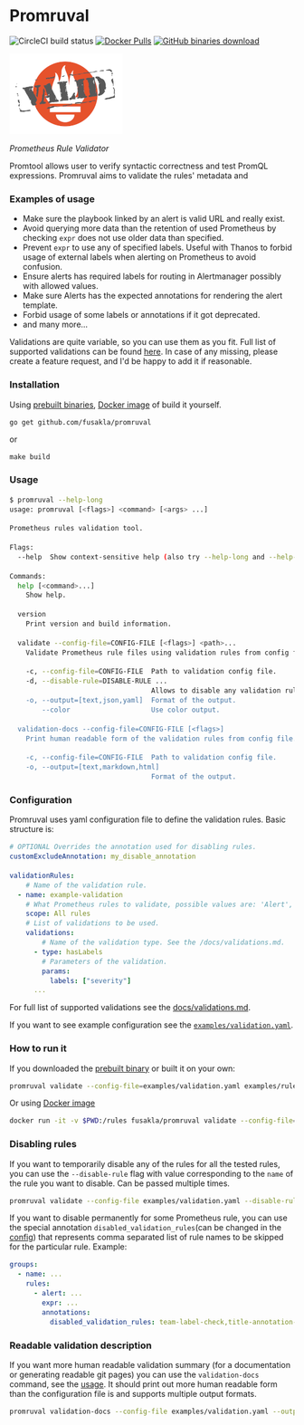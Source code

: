 # Promruval
![CircleCI build status](https://img.shields.io/circleci/build/github/FUSAKLA/promruval/master)
[![Docker Pulls](https://img.shields.io/docker/pulls/fusakla/promruval)](https://hub.docker.com/r/fusakla/promruval)
[![GitHub binaries download](https://img.shields.io/github/downloads/fusakla/promruval/total?label=Prebuilt%20binaries%20downloads)](https://github.com/FUSAKLA/promruval/releases/latest)

![](./promruval.png)

_Prometheus Rule Validator_

Promtool allows user to verify syntactic correctness and test PromQL expressions.
Promruval aims to validate the rules' metadata and 

### Examples of usage
 - Make sure the playbook linked by an alert is valid URL and really exist.
 - Avoid querying more data than the retention of used Prometheus by checking `expr`
   does not use older data than specified. 
 - Prevent `expr` to use any of specified labels. Useful with Thanos to forbid
   usage of external labels when alerting on Prometheus to avoid confusion.
 - Ensure alerts has required labels for routing in Alertmanager possibly with allowed values.
 - Make sure Alerts has the expected annotations for rendering the alert template.
 - Forbid usage of some labels or annotations if it got deprecated. 
 - and many more...
 
Validations are quite variable, so you can use them as you fit.
Full list of supported validations can be found [here](docs/validations.md).
In case of any missing, please create a feature request,
and I'd be happy to add it if reasonable.
 
 
### Installation
Using [prebuilt binaries](https://github.com/FUSAKLA/promruval/releases/latest),
[Docker image](https://hub.docker.com/r/fusakla/promruval) of build it yourself.
 ```bash
go get github.com/fusakla/promruval
```
or 
```
make build
```


### Usage
```bash
$ promruval --help-long
usage: promruval [<flags>] <command> [<args> ...]

Prometheus rules validation tool.

Flags:
  --help  Show context-sensitive help (also try --help-long and --help-man).

Commands:
  help [<command>...]
    Show help.

  version
    Print version and build information.

  validate --config-file=CONFIG-FILE [<flags>] <path>...
    Validate Prometheus rule files using validation rules from config file.

    -c, --config-file=CONFIG-FILE  Path to validation config file.
    -d, --disable-rule=DISABLE-RULE ...  
                                   Allows to disable any validation rules by it's name. Can be passed multiple times.
    -o, --output=[text,json,yaml]  Format of the output.
        --color                    Use color output.

  validation-docs --config-file=CONFIG-FILE [<flags>]
    Print human readable form of the validation rules from config file.

    -c, --config-file=CONFIG-FILE  Path to validation config file.
    -o, --output=[text,markdown,html]  
                                   Format of the output.
```


### Configuration
Promruval uses yaml configuration file to define the validation rules.
Basic structure is:
```yaml
# OPTIONAL Overrides the annotation used for disabling rules.
customExcludeAnnotation: my_disable_annotation

validationRules:
    # Name of the validation rule.
  - name: example-validation
    # What Prometheus rules to validate, possible values are: 'Alert', 'Recording rule', 'All rules'.
    scope: All rules
    # List of validations to be used.
    validations:
        # Name of the validation type. See the /docs/validations.md.
      - type: hasLabels
        # Parameters of the validation.
        params:
          labels: ["severity"]
      ...
```

For full list of supported validations see the [docs/validations.md](docs/validations.md).

If you want to see example configuration see the  [`examples/validation.yaml`](examples/validation.yaml).


### How to run it
If you downloaded the [prebuilt binary](https://github.com/FUSAKLA/promruval/releases/latest) or built it on your own:
```bash
promruval validate --config-file=examples/validation.yaml examples/rules.yaml
```
Or using [Docker image](https://hub.docker.com/r/fusakla/promruval)
```bash
docker run -it -v $PWD:/rules fusakla/promruval validate --config-file=/rules/examples/validation.yaml /rules/examples/rules.yaml
```


### Disabling rules
If you want to temporarily disable any of the rules for all the tested rules,
you can use the `--disable-rule` flag with value corresponding to the `name`
of the rule you want to disable. Can be passed multiple times.
```bash
promruval validate --config-file examples/validation.yaml --disable-rule check-team-label examples/rules.yaml
```

If you want to disable permanently for some Prometheus rule, you can use the special annotation
`disabled_validation_rules`(can be changed in the [config](#configuration)) that represents comma separated list of
rule names to be skipped for the particular rule. Example: 
```yaml
groups:
  - name: ...
    rules:
      - alert: ...
        expr: ...
        annotations:
          disabled_validation_rules: team-label-check,title-annotation-check
```


### Readable validation description
If you want more human readable validation summary (for a documentation or generating readable git pages)
you can use the `validation-docs` command, see the [usage](#usage).
It should print out more human readable form than the configuration file is
and supports multiple output formats.
```bash
promruval validation-docs --config-file examples/validation.yaml --output=html
```
